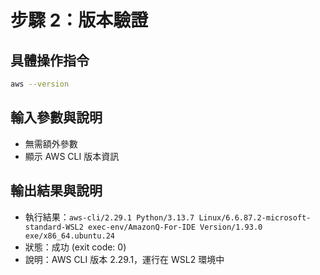 # 步驟 2：版本驗證

## 具體操作指令
```bash
aws --version
```

## 輸入參數與說明
- 無需額外參數
- 顯示 AWS CLI 版本資訊

## 輸出結果與說明
- 執行結果：`aws-cli/2.29.1 Python/3.13.7 Linux/6.6.87.2-microsoft-standard-WSL2 exec-env/AmazonQ-For-IDE Version/1.93.0 exe/x86_64.ubuntu.24`
- 狀態：成功 (exit code: 0)
- 說明：AWS CLI 版本 2.29.1，運行在 WSL2 環境中